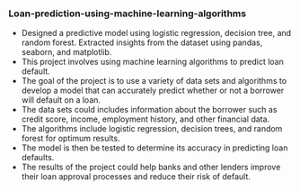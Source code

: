 ### Loan-prediction-using-machine-learning-algorithms
- Designed a predictive model using logistic regression, decision tree, and random forest. Extracted insights from the dataset using pandas, seaborn, and matplotlib.
- This project involves using machine learning algorithms to predict loan default. 
- The goal of the project is to use a variety of data sets and algorithms to develop a model that can accurately predict whether or not a borrower will default on a loan. 
- The data sets could includes information about the borrower such as credit score, income, employment history, and other financial data. 
- The algorithms include logistic regression, decision trees, and random forest for optimum results. 
- The model is then be tested to determine its accuracy in predicting loan defaults. 
- The results of the project could help banks and other lenders improve their loan approval processes and reduce their risk of default.
